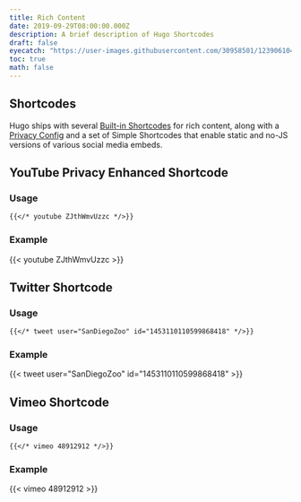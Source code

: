 ```yaml
---
title: Rich Content
date: 2019-09-29T08:00:00.000Z
description: A brief description of Hugo Shortcodes
draft: false
eyecatch: "https://user-images.githubusercontent.com/30958501/123906104-8c851180-d9ae-11eb-90fb-067e2344c7b0.jpg"
toc: true
math: false
---
```


## Shortcodes

Hugo ships with several [Built-in Shortcodes](https://gohugo.io/content-management/shortcodes/#use-hugo-s-built-in-shortcodes) for rich content, along with a [Privacy Config](https://gohugo.io/about/hugo-and-gdpr/) and a set of Simple Shortcodes that enable static and no-JS versions of various social media embeds.

<!--more-->



## YouTube Privacy Enhanced Shortcode

### Usage

```md
{{</* youtube ZJthWmvUzzc */>}}
```

### Example

{{< youtube ZJthWmvUzzc >}}



## Twitter Shortcode

### Usage

```md
{{</* tweet user="SanDiegoZoo" id="1453110110599868418" */>}}
```

### Example

{{< tweet user="SanDiegoZoo" id="1453110110599868418" >}}



## Vimeo Shortcode

### Usage

```md
{{</* vimeo 48912912 */>}}
```

### Example

{{< vimeo 48912912 >}}